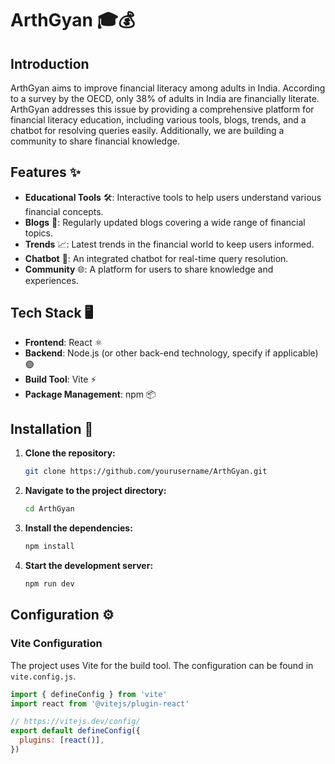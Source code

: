 # ArthGyan 🎓💰

## Introduction

ArthGyan aims to improve financial literacy among adults in India. According to a survey by the OECD, only 38% of adults in India are financially literate. ArthGyan addresses this issue by providing a comprehensive platform for financial literacy education, including various tools, blogs, trends, and a chatbot for resolving queries easily. Additionally, we are building a community to share financial knowledge.

## Features ✨

- **Educational Tools** 🛠️: Interactive tools to help users understand various financial concepts.
- **Blogs** 📝: Regularly updated blogs covering a wide range of financial topics.
- **Trends** 📈: Latest trends in the financial world to keep users informed.
- **Chatbot** 🤖: An integrated chatbot for real-time query resolution.
- **Community** 🌐: A platform for users to share knowledge and experiences.

## Tech Stack 🖥️

- **Frontend**: React ⚛️
- **Backend**: Node.js (or other back-end technology, specify if applicable) 🟢
- **Build Tool**: Vite ⚡
- **Package Management**: npm 📦

## Installation 🚀

1. **Clone the repository:**
    ```bash
    git clone https://github.com/yourusername/ArthGyan.git
    ```
2. **Navigate to the project directory:**
    ```bash
    cd ArthGyan
    ```
3. **Install the dependencies:**
    ```bash
    npm install
    ```
4. **Start the development server:**
    ```bash
    npm run dev
    ```

## Configuration ⚙️

### Vite Configuration

The project uses Vite for the build tool. The configuration can be found in `vite.config.js`.

```javascript
import { defineConfig } from 'vite'
import react from '@vitejs/plugin-react'

// https://vitejs.dev/config/
export default defineConfig({
  plugins: [react()],
})
